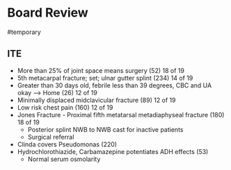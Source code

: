 # Board Review
#temporary

## ITE
* More than 25% of joint space means surgery (52) 18 of 19
* 5th metacarpal fracture; set; ulnar gutter splint (234) 14 of 19
* Greater than 30 days old, febrile less than 39 degrees, CBC and UA okay —> Home (26) 12 of 19
* Minimally displaced midclavicular fracture (89) 12 of 19
* Low risk chest pain (160) 12 of 19
* Jones Fracture - Proximal fifth metatarsal metadiaphyseal fracture (180) 18 of 19
	* Posterior splint NWB to NWB cast for inactive patients
	* Surgical referral
* Clinda covers Pseudomonas (220)
* Hydrochlorothiazide, Carbamazepine potentiates ADH effects (53)
	* Normal serum osmolarity